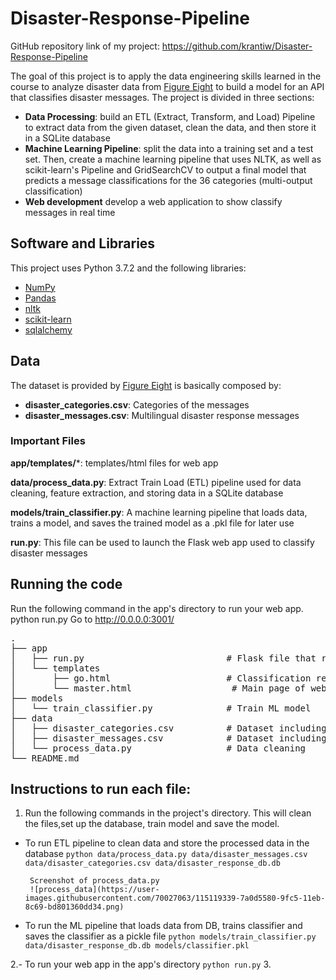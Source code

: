 # Disaster-Response-Pipeline

GitHub repository link of my project: https://github.com/krantiw/Disaster-Response-Pipeline


The goal of this project is to apply the data engineering skills learned in the course to analyze disaster data from [Figure Eight](https://www.figure-eight.com/) to build a model for an API that classifies disaster messages. The project is divided in three sections:
* **Data Processing**: build an ETL (Extract, Transform, and Load) Pipeline to extract data from the given dataset, clean the data, and then store it in a SQLite database
* **Machine Learning Pipeline**: split the data into a training set and a test set. Then, create a machine learning pipeline that uses NLTK, as well as scikit-learn's Pipeline and GridSearchCV to output a final model that predicts a message classifications for the 36 categories (multi-output classification)
* **Web development** develop a web application to show classify messages in real time

## Software and Libraries

This project uses Python 3.7.2 and the following libraries:
* [NumPy](http://www.numpy.org/)
* [Pandas](http://pandas.pydata.org)
* [nltk](https://www.nltk.org/)
* [scikit-learn](http://scikit-learn.org/stable/)
* [sqlalchemy](https://www.sqlalchemy.org/)

## Data

The dataset is provided by [Figure Eight](https://www.figure-eight.com/dataset/combined-disaster-response-data/) is basically composed by:
* **disaster_categories.csv**: Categories of the messages
* **disaster_messages.csv**: Multilingual disaster response messages

### Important Files
**app/templates/***: templates/html files for web app

**data/process_data.py**: Extract Train Load (ETL) pipeline used for data cleaning, feature extraction, and storing data in a SQLite database

**models/train_classifier.py**: A machine learning pipeline that loads data, trains a model, and saves the trained model as a .pkl file for later use

**run.py**: This file can be used to launch the Flask web app used to classify disaster messages

## Running the code

Run the following command in the app's directory to run your web app. python run.py
Go to http://0.0.0.0:3001/

<pre>
.
├── app     
│   ├── run.py                           # Flask file that runs app
│   └── templates   
│       ├── go.html                      # Classification result page of web app
│       └── master.html                   # Main page of web app
├── models
│   └── train_classifier.py              # Train ML model       
├── data                   
│   ├── disaster_categories.csv          # Dataset including all the categories  
│   ├── disaster_messages.csv            # Dataset including all the messages
│   └── process_data.py                  # Data cleaning       
└── README.md
</pre>


## Instructions to run each file:

1. Run the following commands in the project's directory. This will clean the files,set up the database, train model and save the model.
 - To run ETL pipeline to clean data and store the processed data in the database
        `python data/process_data.py data/disaster_messages.csv data/disaster_categories.csv data/disaster_response_db.db`
        
        Screenshot of process_data.py
        ![process_data](https://user-images.githubusercontent.com/70027063/115119339-7a0d5580-9fc5-11eb-8c69-bd801360dd34.png)


       
  - To run the ML pipeline that loads data from DB, trains classifier and saves the classifier as a pickle file
        `python models/train_classifier.py data/disaster_response_db.db models/classifier.pkl`
        
        
 2.- To run your web app in the app's directory
      `python run.py`
3.
        
   


